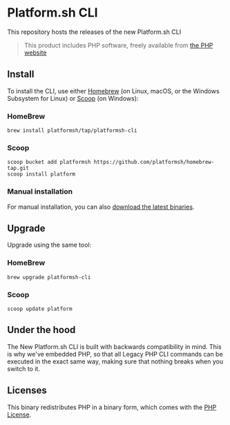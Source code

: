 # Platform.sh CLI

This repository hosts the releases of the new Platform.sh CLI

> This product includes PHP software, freely available from [the PHP website](https://www.php.net/software)

## Install

To install the CLI, use either [Homebrew](https://brew.sh/) (on Linux, macOS, or the Windows Subsystem for Linux) or [Scoop](https://scoop.sh/) (on Windows):

### HomeBrew

```console
brew install platformsh/tap/platformsh-cli
```

### Scoop

```console
scoop bucket add platformsh https://github.com/platformsh/homebrew-tap.git
scoop install platform
```

### Manual installation

For manual installation, you can also [download the latest binaries](https://github.com/platformsh/cli/releases/latest).

## Upgrade

Upgrade using the same tool:

### HomeBrew

```console
brew upgrade platformsh-cli
```

### Scoop

```console
scoop update platform
```

## Under the hood

The New Platform.sh CLI is built with backwards compatibility in mind. This is why we've embedded PHP, so that all Legacy PHP CLI commands can be executed in the exact same way, making sure that nothing breaks when you switch to it.

## Licenses

This binary redistributes PHP in a binary form, which comes with the [PHP License](https://www.php.net/license/3_01.txt).

